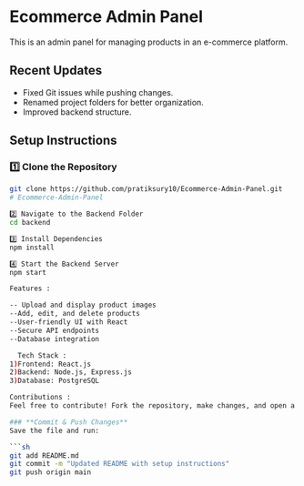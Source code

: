 # Ecommerce Admin Panel

This is an admin panel for managing products in an e-commerce platform.

## Recent Updates
- Fixed Git issues while pushing changes.
- Renamed project folders for better organization.
- Improved backend structure.

## Setup Instructions

### **1️⃣ Clone the Repository**
```sh
git clone https://github.com/pratiksury10/Ecommerce-Admin-Panel.git
# Ecommerce-Admin-Panel

2️⃣ Navigate to the Backend Folder
cd backend

3️⃣ Install Dependencies
npm install

4️⃣ Start the Backend Server
npm start

Features :

-- Upload and display product images
--Add, edit, and delete products
--User-friendly UI with React
--Secure API endpoints
--Database integration

  Tech Stack :
1)Frontend: React.js
2)Backend: Node.js, Express.js
3)Database: PostgreSQL

Contributions :
Feel free to contribute! Fork the repository, make changes, and open a pull request.

### **Commit & Push Changes**
Save the file and run:

```sh
git add README.md
git commit -m "Updated README with setup instructions"
git push origin main
